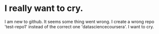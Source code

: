 # I really want to cry.
I am new to github.      It seems some thing went wrong.    I create a wrong repo 'test-repo1' instead of the correct one 'datasciencecoursera'.
I want to cry.
